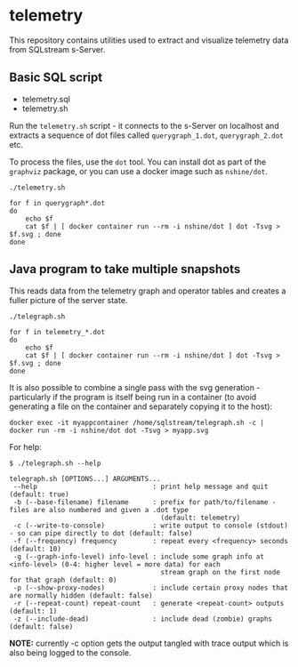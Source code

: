# telemetry

This repository contains utilities used to extract and visualize telemetry data from SQLstream s-Server.

## Basic SQL script

* telemetry.sql
* telemetry.sh

Run the `telemetry.sh` script - it connects to the s-Server on localhost and extracts a sequence of dot files called `querygraph_1.dot`, `querygraph_2.dot` etc.

To process the files, use the `dot` tool. You can install dot as part of the `graphviz` package, or you can use a docker image such as `nshine/dot`.

```
./telemetry.sh

for f in querygraph*.dot
do
    echo $f
    cat $f | [ docker container run --rm -i nshine/dot ] dot -Tsvg > $f.svg ; done 
done
```

## Java program to take multiple snapshots

This reads data from the telemetry graph and operator tables and creates a fuller picture of the server state.

```
./telegraph.sh

for f in telemetry_*.dot
do
    echo $f
    cat $f | [ docker container run --rm -i nshine/dot ] dot -Tsvg > $f.svg ; done 
done
```
It is also possible to combine a single pass with the svg generation - particularly if the program is itself being 
run in a container (to avoid generating a file on the container and separately copying it to the host):

```
docker exec -it myappcontainer /home/sqlstream/telegraph.sh -c | docker run -rm -i nshine/dot dot -Tsvg > myapp.svg
```


For help:
```
$ ./telegraph.sh --help

telegraph.sh [OPTIONS...] ARGUMENTS...
 --help                             : print help message and quit (default: true)
 -b (--base-filename) filename      : prefix for path/to/filename - files are also numbered and given a .dot type
                                      (default: telemetry)
 -c (--write-to-console)            : write output to console (stdout) - so can pipe directly to dot (default: false)
 -f (--frequency) frequency         : repeat every <frequency> seconds (default: 10)
 -g (--graph-info-level) info-level : include some graph info at <info-level> (0-4: higher level = more data) for each
                                      stream graph on the first node for that graph (default: 0)
 -p (--show-proxy-nodes)            : include certain proxy nodes that are normally hidden (default: false)
 -r (--repeat-count) repeat-count   : generate <repeat-count> outputs (default: 1)
 -z (--include-dead)                : include dead (zombie) graphs (default: false)
```

**NOTE:** currently -c option gets the output tangled with trace output which is also being logged to the console.
